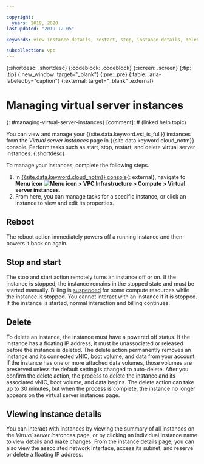 ```yaml
---

copyright:
  years: 2019, 2020
lastupdated: "2019-12-05"

keywords: view instance details, restart, stop, instance details, delete

subcollection: vpc
---
```


{:shortdesc: .shortdesc}
{:codeblock: .codeblock}
{:screen: .screen}
{:tip: .tip}
{:new_window: target="_blank"}
{:pre: .pre}
{:table: .aria-labeledby="caption"}
{:external: target="_blank" .external}

# Managing virtual server instances
{: #managing-virtual-server-instances}
[comment]: # (linked help topic)

You can view and manage your {{site.data.keyword.vsi_is_full}} instances from the *Virtual server instances* page in {{site.data.keyword.cloud_notm}} console. Perform tasks such as start, stop, restart, and delete virtual server instances. 
{:shortdesc}

To manage your instances, complete the following steps.
1. In [{{site.data.keyword.cloud_notm}} console](https://console.cloud.ibm.com){: external}, navigate to **Menu icon ![Menu icon](../icons/icon_hamburger.svg) > VPC Infrastructure > Compute > Virtual server instances**.
2. From here, you can manage tasks for a specific instance, or click an instance to view and edit its properties.

## Reboot

The reboot action immediately powers off a running instance and then powers it back on again.

## Stop and start

The stop and start action remotely turns an instance off or on. If the instance is stopped, the instance remains in the 
stopped state and must be started manually. Billing is [suspended](/docs/vpc?topic=vpc-suspend-billing) for 
some compute resources while the instance is stopped. You cannot interact with an instance if it is stopped. If the instance is 
started, normal interaction and billing continues.

## Delete

To delete an instance, the instance must have a powered off status. If the instance has a floating IP address, it must be unassociated or released before the instance is deleted. The delete action permanently removes an instance and its connected vNIC, boot volume, and data from your account. If the instance has one or more attached data volumes, those volumes are preserved unless the default setting is changed to auto-delete. After you confirm the delete action, the process to delete the instance and its associated vNIC, boot volume, and data begins. The delete action can take up to 30  minutes, but when the process is complete, the instance no longer appears on the virtual server instances page. 

## Viewing instance details
You can interact with instances by viewing the summary of all instances on the *Virtual server instances* page, or by clicking an individual instance name to view details and make changes. From the instance details page, you can also view the associated network interface, access its subnet, and reserve or delete a floating IP address.

